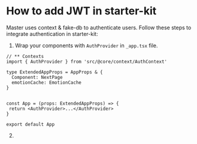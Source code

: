 # How to add JWT in starter-kit

Master uses context & fake-db to authenticate users. Follow these steps to integrate authentication in starter-kit:

1. Wrap your components with `AuthProvider` in `_app.tsx` file.

```tsx _app.tsx
// ** Contexts
import { AuthProvider } from 'src/@core/context/AuthContext'

type ExtendedAppProps = AppProps & {
  Component: NextPage
  emotionCache: EmotionCache
}


const App = (props: ExtendedAppProps) => {
 return <AuthProvider>...</AuthProvider>
}

export default App
```

2.
